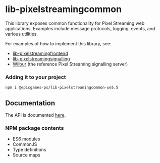 # lib-pixelstreamingcommon

This library exposes common functionality for Pixel Streaming web applications. Examples include message protocols, logging, events, and various utilities.

For examples of how to implement this library, see:
- [lib-pixelstreamingfrontend](https://github.com/EpicGamesExt/PixelStreamingInfrastructure/tree/master/Frontend/library)
- [lib-pixelstreamingsignalling](https://github.com/EpicGamesExt/PixelStreamingInfrastructure/tree/master/Signalling)
- [Wilbur](https://github.com/EpicGamesExt/PixelStreamingInfrastructure/tree/master/SignallingWebServer) (the reference Pixel Streaming signalling server)

### Adding it to your project
`npm i @epicgames-ps/lib-pixelstreamingcommon-ue5.5`

## Documentation
The API is documented [here](https://github.com/EpicGamesExt/PixelStreamingInfrastructure/tree/master/Common/docs).

### NPM package contents
- ES6 modules
- CommonJS
- Type definitions
- Source maps